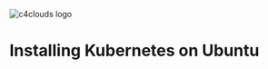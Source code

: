 ![c4clouds logo](https://github.com/submah/kubernetes/images/c4logo.png) 
# Installing Kubernetes on Ubuntu
